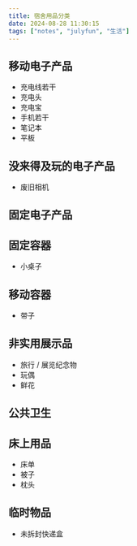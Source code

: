 ```yaml
---
title: 宿舍用品分类
date: 2024-08-28 11:30:15
tags: ["notes", "julyfun", "生活"]
---
```

## 移动电子产品

- 充电线若干
- 充电头
- 充电宝
- 手机若干
- 笔记本
- 平板

## 没来得及玩的电子产品

- 废旧相机

## 固定电子产品

## 固定容器

- 小桌子

## 移动容器

- 带子

## 非实用展示品

- 旅行 / 展览纪念物
- 玩偶
- 鲜花

## 公共卫生

## 床上用品

- 床单
- 被子
- 枕头

## 临时物品

- 未拆封快递盒
